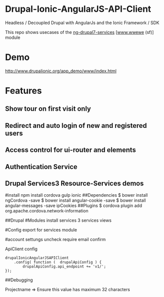 # Drupal-Ionic-AngularJS-API-Client
Headless / Decoupled Drupal with AngularJs and the Ionic Framework / SDK

This repo shows usecases of the [ng-drupal7-services](http://google.com) [www.wwewe (sf)] module

# Demo
http://www.drupalionic.org/app_demo/www/index.html

# Features
## Show tour on first visit only
## Redirect and auto login of new and registered users
## Access control for ui-router and elements
## Authentication Service
## Drupal Services3 Resource-Services demos

#install
npm install cordova gulp ionic
##Dependencies
$ bower install ngCordova -save
$ bower install angular-cookie -save
$ bower install angular-messages -save
ipCookies
##Plugins
$ cordova plugin add org.apache.cordova.network-information


##Drupal
#Modules
install services 3
services views

#Config export for services module

#account settungs
uncheck require email confirm


ApiClient config
```
drupalIonicAngularJSAPIClient
	.config( function (  drupalApiConfig ) {
		drupalApiConfig.api_endpoint += 'v1/';
});
```

##Debugging

Projectname => Ensure this value has maximum 32 characters
